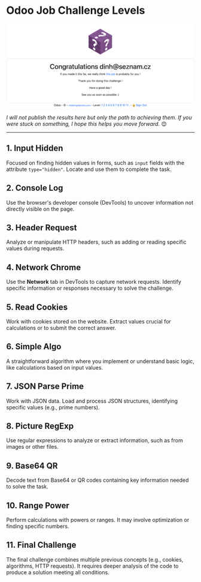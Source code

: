 # Odoo Job Challenge Levels
![Odoo Challenge](done.png "Odoo Job Challenge")

_I will not publish the results here but only the path to achieving them. If you were stuck on something, I hope this helps you move forward._ 😊

---

## 1. Input Hidden
Focused on finding hidden values in forms, such as `input` fields with the attribute `type="hidden"`. Locate and use them to complete the task.

## 2. Console Log
Use the browser's developer console (DevTools) to uncover information not directly visible on the page.

## 3. Header Request
Analyze or manipulate HTTP headers, such as adding or reading specific values during requests.

## 4. Network Chrome
Use the **Network** tab in DevTools to capture network requests. Identify specific information or responses necessary to solve the challenge.

## 5. Read Cookies
Work with cookies stored on the website. Extract values crucial for calculations or to submit the correct answer.

## 6. Simple Algo
A straightforward algorithm where you implement or understand basic logic, like calculations based on input values.

## 7. JSON Parse Prime
Work with JSON data. Load and process JSON structures, identifying specific values (e.g., prime numbers).

## 8. Picture RegExp
Use regular expressions to analyze or extract information, such as from images or other files.

## 9. Base64 QR
Decode text from Base64 or QR codes containing key information needed to solve the task.

## 10. Range Power
Perform calculations with powers or ranges. It may involve optimization or finding specific numbers.

## 11. Final Challenge
The final challenge combines multiple previous concepts (e.g., cookies, algorithms, HTTP requests). It requires deeper analysis of the code to produce a solution meeting all conditions.



